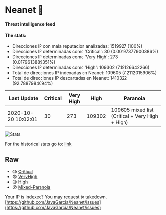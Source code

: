 # Neanet :hocho:
#### Threat intelligence feed
#### The stats:

- Direcciones IP con mala reputacion analizadas: 1519927 (100%)
- Direcciones IP determinadas como 'Critical':  30 (0.00197377900386%)
- Direcciones IP determinadas como 'Very High':  273 (0.0179613889351%)
- Direcciones IP determinadas como 'High':  109302 (7.19126642266)
- Total de direcciones IP indexadas en Neanet:  109605 (7.2112015906%)
- Total de direcciones IP descartadas en Neanet:  1410322 (92.7887984094%)

| Last Update | Critical | Very High | High | Paranoia |
| --- | --- | --- | --- | --- |
| 2020-10-20 10:02:01 | 30 | 273 | 109302 | 109605 mixed list (Critical + Very High + High)|

![Stats](https://docs.google.com/spreadsheets/d/e/2PACX-1vSnaNMIXVabIpDJjufMlzH7poXnshF3mgd8Is1g9ytUEzVsP5my4Trn8f-xkoLLQ38xpL3HtmUexLo6/pubchart?oid=501124687&format=image)

For the historical stats go to: [link](/stats.csv)
## Raw
- :scream: [Critical](https://raw.githubusercontent.com/JavaGarcia/Neanet/master/blacklists/neanet_critical.txt)
- :fearful: [VeryHigh](https://raw.githubusercontent.com/JavaGarcia/Neanet/master/blacklists/neanet_veryHigh.txtt)
- :frowning: [High](https://raw.githubusercontent.com/JavaGarcia/Neanet/master/blacklists/neanet_high.txt)
- :dizzy_face: [Mixed-Paranoia](https://raw.githubusercontent.com/JavaGarcia/Neanet/master/blacklists/neanet_all.txt)


Your IP is indexed? You may request to takedown. [https://github.com/JavaGarcia/Neanet/issues](https://github.com/JavaGarcia/Neanet/issues)





































































































































































































































































































































































































































































































































































































































































































































































































































































































































































































































































































































































































































































































































































































































































































































































































